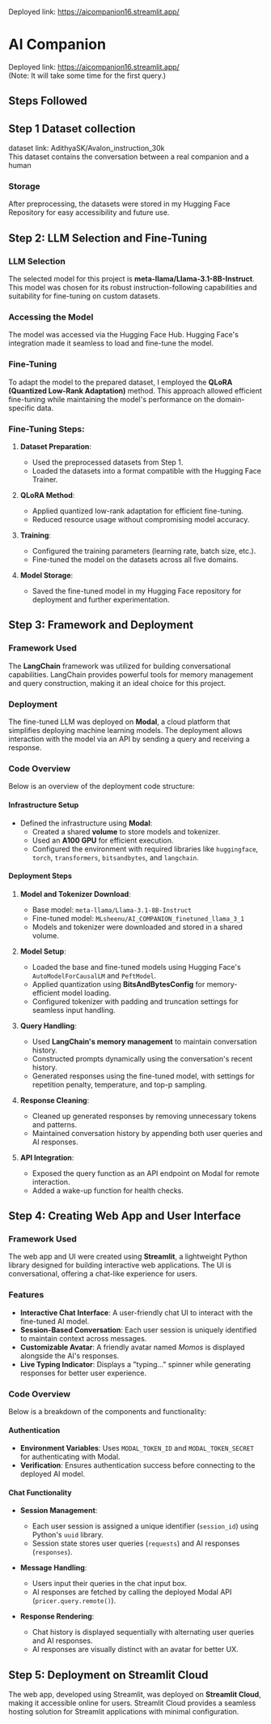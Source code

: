 Deployed link: https://aicompanion16.streamlit.app/



# AI Companion
Deployed link: https://aicompanion16.streamlit.app/                                                            
(Note: It will take some time for the first query.)

## Steps Followed  

## Step 1 Dataset collection

  dataset link: AdithyaSK/Avalon_instruction_30k                                            
  This dataset contains the conversation between a real companion and a human


### Storage
After preprocessing, the datasets were stored in my Hugging Face Repository for easy accessibility and future use.


## Step 2: LLM Selection and Fine-Tuning

### LLM Selection
The selected model for this project is **meta-llama/Llama-3.1-8B-Instruct**. This model was chosen for its robust instruction-following capabilities and suitability for fine-tuning on custom datasets.

### Accessing the Model
The model was accessed via the Hugging Face Hub. Hugging Face's integration made it seamless to load and fine-tune the model.

### Fine-Tuning
To adapt the model to the prepared dataset, I employed the **QLoRA (Quantized Low-Rank Adaptation)** method. This approach allowed efficient fine-tuning while maintaining the model's performance on the domain-specific data.

### Fine-Tuning Steps:
1. **Dataset Preparation**:
   - Used the preprocessed datasets from Step 1.
   - Loaded the datasets into a format compatible with the Hugging Face Trainer.
   
2. **QLoRA Method**:
   - Applied quantized low-rank adaptation for efficient fine-tuning.
   - Reduced resource usage without compromising model accuracy.
   
3. **Training**:
   - Configured the training parameters (learning rate, batch size, etc.).
   - Fine-tuned the model on the datasets across all five domains.

4. **Model Storage**:
   - Saved the fine-tuned model in my Hugging Face repository for deployment and further experimentation.


## Step 3: Framework and Deployment

### Framework Used
The **LangChain** framework was utilized for building conversational capabilities. LangChain provides powerful tools for memory management and query construction, making it an ideal choice for this project.

### Deployment
The fine-tuned LLM was deployed on **Modal**, a cloud platform that simplifies deploying machine learning models. The deployment allows interaction with the model via an API by sending a query and receiving a response.

### Code Overview
Below is an overview of the deployment code structure:

#### Infrastructure Setup
- Defined the infrastructure using **Modal**:
  - Created a shared **volume** to store models and tokenizer.
  - Used an **A100 GPU** for efficient execution.
  - Configured the environment with required libraries like `huggingface`, `torch`, `transformers`, `bitsandbytes`, and `langchain`.

#### Deployment Steps
1. **Model and Tokenizer Download**:
   - Base model: `meta-llama/Llama-3.1-8B-Instruct`
   - Fine-tuned model: `MLsheenu/AI_COMPANION_finetuned_llama_3_1`
   - Models and tokenizer were downloaded and stored in a shared volume.

2. **Model Setup**:
   - Loaded the base and fine-tuned models using Hugging Face's `AutoModelForCausalLM` and `PeftModel`.
   - Applied quantization using **BitsAndBytesConfig** for memory-efficient model loading.
   - Configured tokenizer with padding and truncation settings for seamless input handling.

3. **Query Handling**:
   - Used **LangChain's memory management** to maintain conversation history.
   - Constructed prompts dynamically using the conversation's recent history.
   - Generated responses using the fine-tuned model, with settings for repetition penalty, temperature, and top-p sampling.

4. **Response Cleaning**:
   - Cleaned up generated responses by removing unnecessary tokens and patterns.
   - Maintained conversation history by appending both user queries and AI responses.

5. **API Integration**:
   - Exposed the query function as an API endpoint on Modal for remote interaction.
   - Added a wake-up function for health checks.


## Step 4: Creating Web App and User Interface

### Framework Used
The web app and UI were created using **Streamlit**, a lightweight Python library designed for building interactive web applications. The UI is conversational, offering a chat-like experience for users.

### Features
- **Interactive Chat Interface**: A user-friendly chat UI to interact with the fine-tuned AI model.
- **Session-Based Conversation**: Each user session is uniquely identified to maintain context across messages.
- **Customizable Avatar**: A friendly avatar named *Momos* is displayed alongside the AI's responses.
- **Live Typing Indicator**: Displays a "typing..." spinner while generating responses for better user experience.

### Code Overview
Below is a breakdown of the components and functionality:

#### Authentication
- **Environment Variables**: Uses `MODAL_TOKEN_ID` and `MODAL_TOKEN_SECRET` for authenticating with Modal.
- **Verification**: Ensures authentication success before connecting to the deployed AI model.

#### Chat Functionality
- **Session Management**:
  - Each user session is assigned a unique identifier (`session_id`) using Python's `uuid` library.
  - Session state stores user queries (`requests`) and AI responses (`responses`).

- **Message Handling**:
  - Users input their queries in the chat input box.
  - AI responses are fetched by calling the deployed Modal API (`pricer.query.remote()`).

- **Response Rendering**:
  - Chat history is displayed sequentially with alternating user queries and AI responses.
  - AI responses are visually distinct with an avatar for better UX.


## Step 5: Deployment on Streamlit Cloud

The web app, developed using Streamlit, was deployed on **Streamlit Cloud**, making it accessible online for users. Streamlit Cloud provides a seamless hosting solution for Streamlit applications with minimal configuration.



